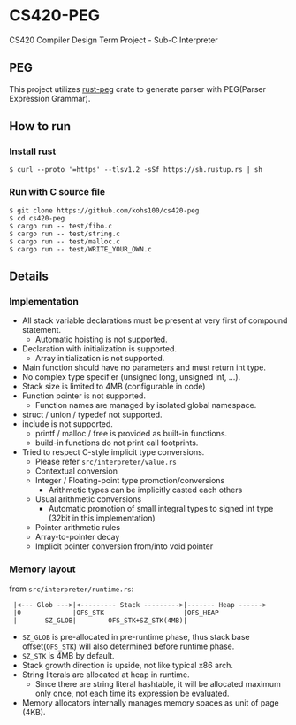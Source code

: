 # CS420-PEG

CS420 Compiler Design Term Project - Sub-C Interpreter

## PEG

This project utilizes [rust-peg](https://github.com/kevinmehall/rust-peg) crate to generate parser with PEG(Parser Expression Grammar).

## How to run

### Install rust

```
$ curl --proto '=https' --tlsv1.2 -sSf https://sh.rustup.rs | sh
```

### Run with C source file

```
$ git clone https://github.com/kohs100/cs420-peg
$ cd cs420-peg
$ cargo run -- test/fibo.c
$ cargo run -- test/string.c
$ cargo run -- test/malloc.c
$ cargo run -- test/WRITE_YOUR_OWN.c
```

## Details

### Implementation

- All stack variable declarations must be present at very first of compound statement.
  - Automatic hoisting is not supported.
- Declaration with initialization is supported.
  - Array initialization is not supported.
- Main function should have no parameters and must return int type.
- No complex type specifier (unsigned long, unsigned int, ...).
- Stack size is limited to 4MB (configurable in code)
- Function pointer is not supported.
  - Function names are managed by isolated global namespace.
- struct / union / typedef not supported.
- include is not supported.
  - printf / malloc / free is provided as built-in functions.
  - build-in functions do not print call footprints.
- Tried to respect C-style implicit type conversions.
  - Please refer `src/interpreter/value.rs`
  - Contextual conversion
  - Integer / Floating-point type promotion/conversions
    - Arithmetic types can be implicitly casted each others
  - Usual arithmetic conversions
    - Automatic promotion of small integral types to signed int type (32bit in this implementation)
  - Pointer arithmetic rules
  - Array-to-pointer decay
  - Implicit pointer conversion from/into void pointer

### Memory layout

from `src/interpreter/runtime.rs`:

```
 |<--- Glob --->|<--------- Stack --------->|------- Heap ------>
 |0             |OFS_STK                    |OFS_HEAP
 |       SZ_GLOB|        OFS_STK+SZ_STK(4MB)|
```

- `SZ_GLOB` is pre-allocated in pre-runtime phase, thus stack base offset(`OFS_STK`) will also determined before runtime phase.
- `SZ_STK` is 4MB by default.
- Stack growth direction is upside, not like typical x86 arch.
- String literals are allocated at heap in runtime.
  - Since there are string literal hashtable, it will be allocated maximum only once, not each time its expression be evaluated.
- Memory allocators internally manages memory spaces as unit of page (4KB).
